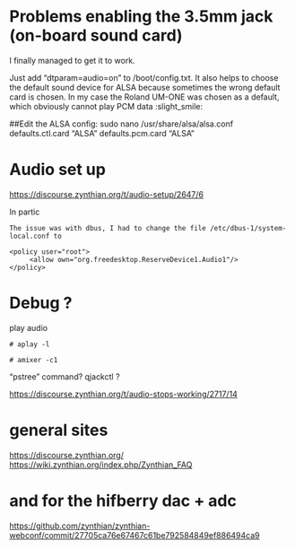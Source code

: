
# Problems enabling the 3.5mm jack (on-board sound card)
I finally managed to get it to work.

Just add “dtparam=audio=on” to /boot/config.txt. It also helps to choose the default sound device for ALSA because sometimes the wrong default card is chosen. In my case the Roland UM-ONE was chosen as a default, which obviously cannot play PCM data :slight_smile:

##Edit the ALSA config:
sudo nano /usr/share/alsa/alsa.conf
defaults.ctl.card “ALSA”
defaults.pcm.card “ALSA”

# Audio set up

https://discourse.zynthian.org/t/audio-setup/2647/6  

In partic  
```
The issue was with dbus, I had to change the file /etc/dbus-1/system-local.conf to

<policy user="root">
     <allow own="org.freedesktop.ReserveDevice1.Audio1"/>
</policy>
```

# Debug ?

play audio
```
# aplay -l

# amixer -c1
```

“pstree” command?
qjackctl ?

https://discourse.zynthian.org/t/audio-stops-working/2717/14

# general sites
https://discourse.zynthian.org/
https://wiki.zynthian.org/index.php/Zynthian_FAQ



# and for the hifberry dac + adc

https://github.com/zynthian/zynthian-webconf/commit/27705ca76e67467c61be792584849ef886494ca9

